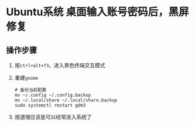 # Ubuntu系统 桌面输入账号密码后，黑屏修复

## 操作步骤

1. 按`ctrl+alt+f3`，进入黑色终端交互模式

2. 重建`gnome`

   ```
   # 备份当前配置
   mv ~/.config ~/.config.backup
   mv ~/.local/share ~/.local/share.backup
   sudo systemctl restart gdm3
   ```

   

3. 按道理应该是可以经常进入系统了
